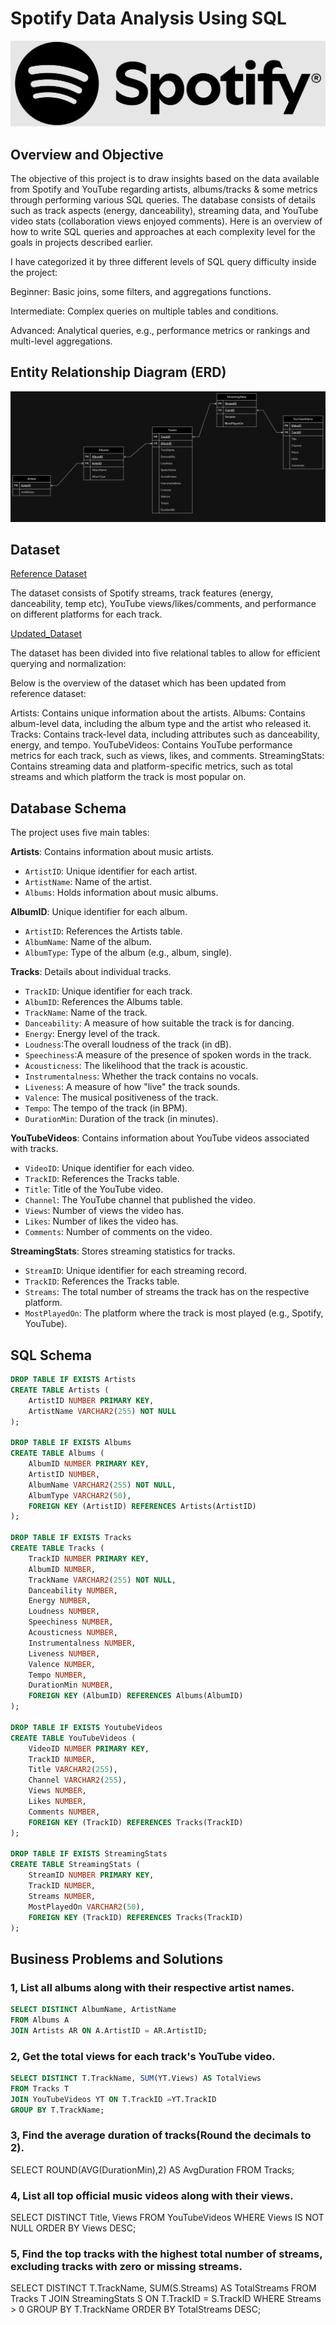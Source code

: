 # Spotify Data Analysis Using SQL

![Spotify Logo](https://github.com/SunilBangaru/Spotify_Portfolio_Project/blob/main/Spotify_Logo.PNG)

## Overview and Objective
The objective of this project is to draw insights based on the data available from Spotify and YouTube regarding artists, albums/tracks & some metrics through performing various SQL queries. The database consists of details such as track aspects (energy, danceability), streaming data, and YouTube video stats (collaboration views enjoyed comments). Here is an overview of how to write SQL queries and approaches at each complexity level for the goals in projects described earlier.

I have categorized it by three different levels of SQL query difficulty inside the project:

Beginner: Basic joins, some filters, and aggregations functions.

Intermediate: Complex queries on multiple tables and conditions.

Advanced: Analytical queries, e.g., performance metrics or rankings and multi-level aggregations.

## Entity Relationship Diagram (ERD)

![ERD](https://github.com/SunilBangaru/Spotify_Portfolio_Project/blob/main/ERD_Spotify_Final.png)

## Dataset

[Reference Dataset](https://www.kaggle.com/datasets/sanjanchaudhari/spotify-dataset)

The dataset consists of Spotify streams, track features (energy, danceability, temp etc), YouTube views/likes/comments, and performance on different platforms for each track.

[Updated_Dataset](https://github.com/SunilBangaru/Spotify_Portfolio_Project/blob/main/Final_Spotify_Dataset.xlsx)

The dataset has been divided into five relational tables to allow for efficient querying and normalization:

Below is the overview of the dataset which has been updated from reference dataset:

Artists: Contains unique information about the artists.
Albums: Contains album-level data, including the album type and the artist who released it.
Tracks: Contains track-level data, including attributes such as danceability, energy, and tempo.
YouTubeVideos: Contains YouTube performance metrics for each track, such as views, likes, and comments.
StreamingStats: Contains streaming data and platform-specific metrics, such as total streams and which platform the track is most popular on.

## Database Schema

The project uses five main tables:

**Artists**: Contains information about music artists.
 - `ArtistID`: Unique identifier for each artist.
 - `ArtistName`: Name of the artist.
 - `Albums`: Holds information about music albums.

**AlbumID**: Unique identifier for each album.
 - `ArtistID`: References the Artists table.
 - `AlbumName`: Name of the album.
 - `AlbumType`: Type of the album (e.g., album, single).
   
**Tracks**: Details about individual tracks.
 - `TrackID`: Unique identifier for each track.
 - `AlbumID`: References the Albums table.
 - `TrackName`: Name of the track.
 - `Danceability`: A measure of how suitable the track is for dancing.
 - `Energy`: Energy level of the track.
 - `Loudness`:The overall loudness of the track (in dB).
 - `Speechiness`:A measure of the presence of spoken words in the track.
 - `Acousticness`: The likelihood that the track is acoustic.
 - `Instrumentalness`: Whether the track contains no vocals.
 - `Liveness`: A measure of how "live" the track sounds.
 - `Valence`: The musical positiveness of the track.
 - `Tempo`: The tempo of the track (in BPM).
 - `DurationMin`: Duration of the track (in minutes).

**YouTubeVideos**: Contains information about YouTube videos associated with tracks.
- `VideoID`: Unique identifier for each video.
- `TrackID`: References the Tracks table.
- `Title`: Title of the YouTube video.
- `Channel`: The YouTube channel that published the video.
- `Views`: Number of views the video has.
- `Likes`: Number of likes the video has.
- `Comments`: Number of comments on the video.

**StreamingStats**: Stores streaming statistics for tracks.
 - `StreamID`: Unique identifier for each streaming record.
 - `TrackID`: References the Tracks table.
 - `Streams`: The total number of streams the track has on the respective platform.
 - `MostPlayedOn`: The platform where the track is most played (e.g., Spotify, YouTube).

## SQL Schema

```sql
DROP TABLE IF EXISTS Artists
CREATE TABLE Artists (
    ArtistID NUMBER PRIMARY KEY,
    ArtistName VARCHAR2(255) NOT NULL
);

DROP TABLE IF EXISTS Albums
CREATE TABLE Albums (
    AlbumID NUMBER PRIMARY KEY,
    ArtistID NUMBER,
    AlbumName VARCHAR2(255) NOT NULL,
    AlbumType VARCHAR2(50),
    FOREIGN KEY (ArtistID) REFERENCES Artists(ArtistID)
);

DROP TABLE IF EXISTS Tracks
CREATE TABLE Tracks (
    TrackID NUMBER PRIMARY KEY,
    AlbumID NUMBER,
    TrackName VARCHAR2(255) NOT NULL,
    Danceability NUMBER,
    Energy NUMBER,
    Loudness NUMBER,
    Speechiness NUMBER,
    Acousticness NUMBER,
    Instrumentalness NUMBER,
    Liveness NUMBER,
    Valence NUMBER,
    Tempo NUMBER,
    DurationMin NUMBER,
    FOREIGN KEY (AlbumID) REFERENCES Albums(AlbumID)
);

DROP TABLE IF EXISTS YoutubeVideos
CREATE TABLE YouTubeVideos (
    VideoID NUMBER PRIMARY KEY,
    TrackID NUMBER,
    Title VARCHAR2(255),
    Channel VARCHAR2(255),
    Views NUMBER,
    Likes NUMBER,
    Comments NUMBER,
    FOREIGN KEY (TrackID) REFERENCES Tracks(TrackID)
);

DROP TABLE IF EXISTS StreamingStats
CREATE TABLE StreamingStats (
    StreamID NUMBER PRIMARY KEY,
    TrackID NUMBER,
    Streams NUMBER,
    MostPlayedOn VARCHAR2(50),
    FOREIGN KEY (TrackID) REFERENCES Tracks(TrackID)
);
```

## Business Problems and Solutions

### 1, List all albums along with their respective artist names.

```sql
SELECT DISTINCT AlbumName, ArtistName
FROM Albums A
JOIN Artists AR ON A.ArtistID = AR.ArtistID;
```

### 2, Get the total views for each track's YouTube video.

```sql
SELECT DISTINCT T.TrackName, SUM(YT.Views) AS TotalViews
FROM Tracks T
JOIN YouTubeVideos YT ON T.TrackID =YT.TrackID
GROUP BY T.TrackName;
```

### 3, Find the average duration of tracks(Round the decimals to 2).

SELECT ROUND(AVG(DurationMin),2) AS AvgDuration
FROM Tracks;

### 4, List all top official music videos along with their views.

SELECT DISTINCT Title, Views
FROM YouTubeVideos
WHERE Views IS NOT NULL
ORDER BY Views DESC;

### 5, Find the top tracks with the highest total number of streams, excluding tracks with zero or missing streams.

SELECT DISTINCT T.TrackName, SUM(S.Streams) AS TotalStreams
FROM Tracks T
JOIN StreamingStats S ON T.TrackID = S.TrackID
WHERE Streams > 0
GROUP BY T.TrackName
ORDER BY TotalStreams DESC;
